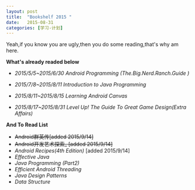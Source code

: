 ```yaml
---
layout: post
title:  "Bookshelf 2015 "
date:   2015-08-31 
categories: [学习-计划]
---
```

Yeah,if you know you are ugly,then you do some reading,that's why am here.


__What's already readed below__

- _2015/5/5~2015/6/30 Android Programming (The.Big.Nerd.Ranch.Guide )_

- _2015/7/8~2015/8/11 Introduction to Java Programming_

- _2015/8/11~2015/8/15 Learning Android Canvas_

- _2015/8/17~2015/8/31 Level Up! The Guide To Great Game Design(Extra Affairs)_

 __And To Read List__

- <s>Android群英传[added 2015/9/14]</s>
- <s>Android开发艺术探索_ [added 2015/9/14]</s>
- _Android Recipes(4th Edition)_ [added 2015/9/14]
- _Effective Java_
- _Java Programming (Part2)_
- _Efficient Android Threading_
- _Java Design Patterns_
- _Data Structure_ 


 



